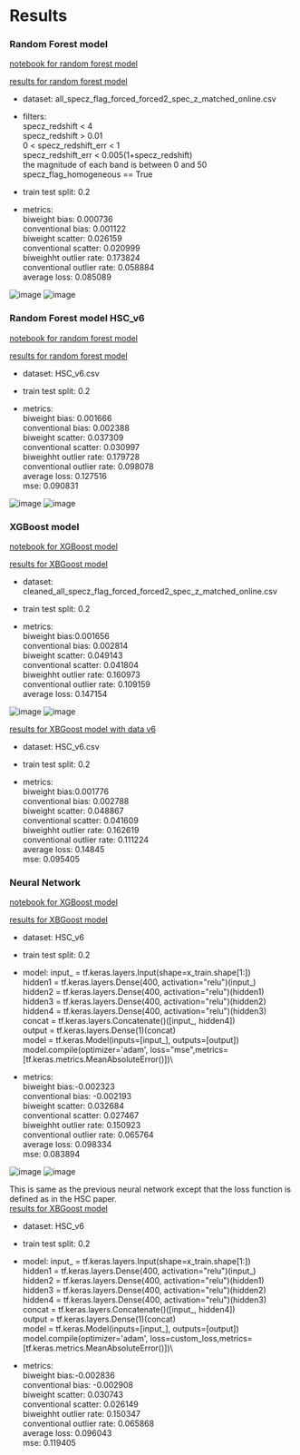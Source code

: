 # Results

### Random Forest model
[notebook for random forest model](../code/RF_big_data.ipynb)

[results for random forest model](../results/RF_results.csv)

- dataset: all_specz_flag_forced_forced2_spec_z_matched_online.csv

- filters: \
specz_redshift < 4\
specz_redshift > 0.01\
0 < specz_redshift_err < 1\
specz_redshift_err < 0.005(1+specz_redshift)\
the magnitude of each band is between 0 and 50\
specz_flag_homogeneous == True

- train test split: 0.2

- metrics:\
biweight bias: 0.000736\
conventional bias: 0.001122\
biweight scatter: 0.026159\
conventional scatter: 0.020999\
biweighht outlier rate: 0.173824\
conventional outlier rate: 0.058884\
average loss: 0.085089

![image](https://user-images.githubusercontent.com/46472635/127441624-27afadf9-99e6-493d-b49c-5e4c928979da.png)
![image](https://user-images.githubusercontent.com/46472635/127441739-b7670937-3b96-4d74-8e93-6250b00b6e7e.png)

### Random Forest model HSC_v6
[notebook for random forest model](../code/RF_big_data.ipynb)

[results for random forest model](../results/RF_results_v6.csv)

- dataset: HSC_v6.csv

- train test split: 0.2

- metrics:\
biweight bias: 0.001666\
conventional bias: 0.002388\
biweight scatter: 0.037309\
conventional scatter: 0.030997\
biweighht outlier rate: 0.179728\
conventional outlier rate: 0.098078\
average loss: 0.127516\
mse: 0.090831

![image](https://user-images.githubusercontent.com/46472635/128378345-5684c871-d426-4190-85e2-c8d161082b82.png)
![image](https://user-images.githubusercontent.com/46472635/128378443-a72490a6-d606-4b7e-9221-bd65b413a23b.png)


### XGBoost model
[notebook for XGBoost model](../code/Photo-Z%20Estimation%20in%20XGBoost.ipynb)


[results for XBGoost model](../results/XGBoost_results.csv)

- dataset: cleaned_all_specz_flag_forced_forced2_spec_z_matched_online.csv

- train test split: 0.2

- metrics:\
biweight bias:0.001656 	\
conventional bias: 0.002814\
biweight scatter: 0.049143\
conventional scatter: 0.041804\
biweighht outlier rate: 0.160973\
conventional outlier rate: 0.109159\
average loss: 0.147154

![image](https://user-images.githubusercontent.com/46472635/127443446-2525d095-3587-4425-98c8-0921b84aa7ad.png)
![image](https://user-images.githubusercontent.com/46472635/127443520-659ecdd5-b526-4ea8-a10c-0f7c0f4e7e50.png)


[results for XBGoost model with data v6](../results/XGBoost_results_v6.csv)
- dataset: HSC_v6.csv

- train test split: 0.2

- metrics:\
biweight bias:0.001776\
conventional bias: 0.002788\
biweight scatter: 0.048867\
conventional scatter: 0.041609\
biweighht outlier rate: 0.162619\
conventional outlier rate: 0.111224\
average loss: 0.14845\
mse: 0.095405


### Neural Network

[notebook for XGBoost model](../code/example_notebook_producing_nans.ipynb )


[results for XBGoost model](../results/NN_regression_results_v6.csv)

- dataset: HSC_v6

- train test split: 0.2

- model: input_ = tf.keras.layers.Input(shape=x_train.shape[1:])\
hidden1 = tf.keras.layers.Dense(400, activation="relu")(input_)\
hidden2 = tf.keras.layers.Dense(400, activation="relu")(hidden1)\
hidden3 = tf.keras.layers.Dense(400, activation="relu")(hidden2)\
hidden4 = tf.keras.layers.Dense(400, activation="relu")(hidden3)\
concat = tf.keras.layers.Concatenate()([input_, hidden4])\
output = tf.keras.layers.Dense(1)(concat)\
model = tf.keras.Model(inputs=[input_], outputs=[output])\
model.compile(optimizer='adam', loss="mse",metrics=[tf.keras.metrics.MeanAbsoluteError()])\


- metrics:\
biweight bias:-0.002323\
conventional bias: -0.002193\
biweight scatter: 0.032684\
conventional scatter: 0.027467\
biweighht outlier rate: 0.150923\
conventional outlier rate: 0.065764\
average loss: 0.098334\
mse: 0.083894

![image](https://user-images.githubusercontent.com/46472635/128579476-6161375d-63d1-4a6f-ab0a-f15c9dad2eba.png)
![image](https://user-images.githubusercontent.com/46472635/128579488-fdd896f3-598b-4591-bc72-6b12e32ea7b8.png)


This is same as the previous neural network except that the loss function is defined as in the HSC paper.\
[results for XBGoost model](../results/NN_regression_custom_loss_results_v6.csv)

- dataset: HSC_v6

- train test split: 0.2

- model: input_ = tf.keras.layers.Input(shape=x_train.shape[1:])\
hidden1 = tf.keras.layers.Dense(400, activation="relu")(input_)\
hidden2 = tf.keras.layers.Dense(400, activation="relu")(hidden1)\
hidden3 = tf.keras.layers.Dense(400, activation="relu")(hidden2)\
hidden4 = tf.keras.layers.Dense(400, activation="relu")(hidden3)\
concat = tf.keras.layers.Concatenate()([input_, hidden4])\
output = tf.keras.layers.Dense(1)(concat)\
model = tf.keras.Model(inputs=[input_], outputs=[output])\
model.compile(optimizer='adam', loss=custom_loss,metrics=[tf.keras.metrics.MeanAbsoluteError()])\


- metrics:\
biweight bias:-0.002836\
conventional bias: -0.002908\
biweight scatter: 0.030743\
conventional scatter: 0.026149\
biweighht outlier rate: 0.150347\
conventional outlier rate: 0.065868\
average loss: 0.096043\
mse: 0.119405
